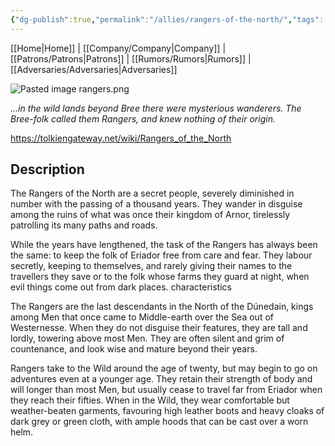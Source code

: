 ```yaml
---
{"dg-publish":true,"permalink":"/allies/rangers-of-the-north/","tags":["TOR","lord-of-the-rings","tolkien"]}
---
```


[[Home\|Home]] | [[Company/Company\|Company]] | [[Patrons/Patrons\|Patrons]] | [[Rumors/Rumors\|Rumors]] | [[Adversaries/Adversaries\|Adversaries]]

![Pasted image rangers.png](/img/user/zz_assetts/Pasted%20image%20rangers.png)

*…in the wild lands beyond Bree there were mysterious wanderers.
The Bree-folk called them Rangers, and knew nothing of their origin.*

https://tolkiengateway.net/wiki/Rangers_of_the_North
## Description

The Rangers of the North are a secret people, severely diminished
in number with the passing of a thousand years. They
wander in disguise among the ruins of what was once their
kingdom of Arnor, tirelessly patrolling its many paths and
roads.

While the years have lengthened, the task of the Rangers
has always been the same: to keep the folk of Eriador free
from care and fear. They labour secretly, keeping to themselves,
and rarely giving their names to the travellers they
save or to the folk whose farms they guard at night, when
evil things come out from dark places.
characteristics

The Rangers are the last descendants in the North of the
Dúnedain, kings among Men that once came to Middle-earth
over the Sea out of Westernesse. When they do not disguise
their features, they are tall and lordly, towering above most
Men. They are often silent and grim of countenance, and
look wise and mature beyond their years.

Rangers take to the Wild around the age of twenty, but
may begin to go on adventures even at a younger age. They
retain their strength of body and will longer than most Men,
but usually cease to travel far from Eriador when they reach
their fifties. When in the Wild, they wear comfortable but
weather-beaten garments, favouring high leather boots and
heavy cloaks of dark grey or green cloth, with ample hoods
that can be cast over a worn helm.

